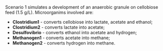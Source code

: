 Scenario 1 simulates a development of an anaerobic granule on cellobiose feed (1.5 g/L). 
Microorganims involved are:
- **Clostridium1** - converts cellobiose into lactate, acetate and ethanol;
- **Clostridium2** - converts lactate into acetate;
- **Desulfovibrio** - converts ethanol into acetate and hydrogen;
- **Methanogen1** - converts acetate into methane;
- **Methanogen2** - converts hydrogen into methane.
